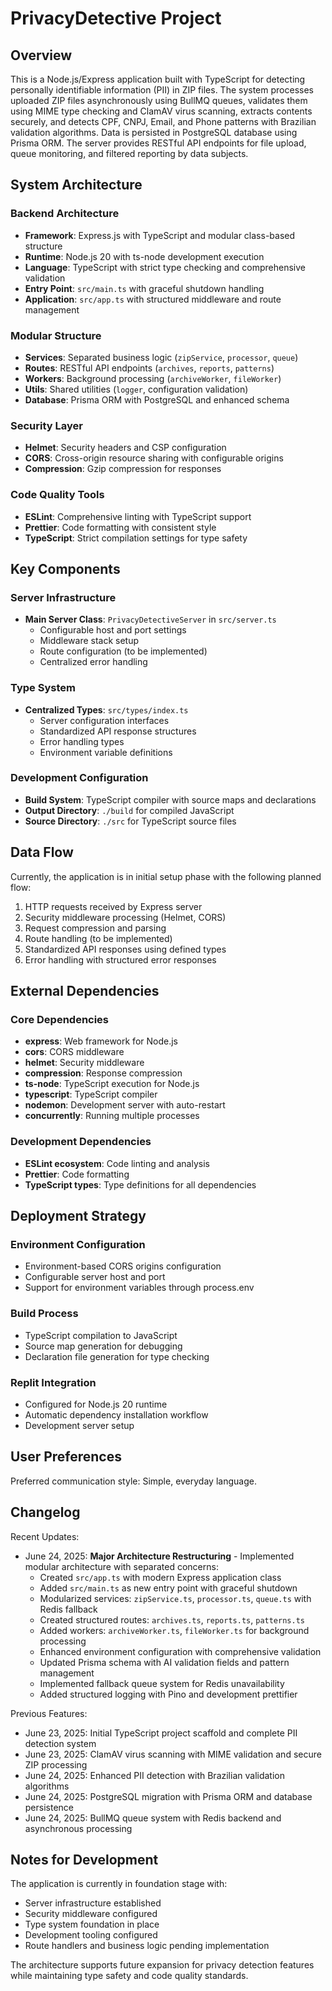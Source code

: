 # PrivacyDetective Project

## Overview

This is a Node.js/Express application built with TypeScript for detecting personally identifiable information (PII) in ZIP files. The system processes uploaded ZIP files asynchronously using BullMQ queues, validates them using MIME type checking and ClamAV virus scanning, extracts contents securely, and detects CPF, CNPJ, Email, and Phone patterns with Brazilian validation algorithms. Data is persisted in PostgreSQL database using Prisma ORM. The server provides RESTful API endpoints for file upload, queue monitoring, and filtered reporting by data subjects.

## System Architecture

### Backend Architecture
- **Framework**: Express.js with TypeScript and modular class-based structure
- **Runtime**: Node.js 20 with ts-node development execution
- **Language**: TypeScript with strict type checking and comprehensive validation
- **Entry Point**: `src/main.ts` with graceful shutdown handling
- **Application**: `src/app.ts` with structured middleware and route management

### Modular Structure
- **Services**: Separated business logic (`zipService`, `processor`, `queue`)
- **Routes**: RESTful API endpoints (`archives`, `reports`, `patterns`)
- **Workers**: Background processing (`archiveWorker`, `fileWorker`)
- **Utils**: Shared utilities (`logger`, configuration validation)
- **Database**: Prisma ORM with PostgreSQL and enhanced schema

### Security Layer
- **Helmet**: Security headers and CSP configuration
- **CORS**: Cross-origin resource sharing with configurable origins
- **Compression**: Gzip compression for responses

### Code Quality Tools
- **ESLint**: Comprehensive linting with TypeScript support
- **Prettier**: Code formatting with consistent style
- **TypeScript**: Strict compilation settings for type safety

## Key Components

### Server Infrastructure
- **Main Server Class**: `PrivacyDetectiveServer` in `src/server.ts`
  - Configurable host and port settings
  - Middleware stack setup
  - Route configuration (to be implemented)
  - Centralized error handling

### Type System
- **Centralized Types**: `src/types/index.ts`
  - Server configuration interfaces
  - Standardized API response structures
  - Error handling types
  - Environment variable definitions

### Development Configuration
- **Build System**: TypeScript compiler with source maps and declarations
- **Output Directory**: `./build` for compiled JavaScript
- **Source Directory**: `./src` for TypeScript source files

## Data Flow

Currently, the application is in initial setup phase with the following planned flow:
1. HTTP requests received by Express server
2. Security middleware processing (Helmet, CORS)
3. Request compression and parsing
4. Route handling (to be implemented)
5. Standardized API responses using defined types
6. Error handling with structured error responses

## External Dependencies

### Core Dependencies
- **express**: Web framework for Node.js
- **cors**: CORS middleware
- **helmet**: Security middleware
- **compression**: Response compression
- **ts-node**: TypeScript execution for Node.js
- **typescript**: TypeScript compiler
- **nodemon**: Development server with auto-restart
- **concurrently**: Running multiple processes

### Development Dependencies
- **ESLint ecosystem**: Code linting and analysis
- **Prettier**: Code formatting
- **TypeScript types**: Type definitions for all dependencies

## Deployment Strategy

### Environment Configuration
- Environment-based CORS origins configuration
- Configurable server host and port
- Support for environment variables through process.env

### Build Process
- TypeScript compilation to JavaScript
- Source map generation for debugging
- Declaration file generation for type checking

### Replit Integration
- Configured for Node.js 20 runtime
- Automatic dependency installation workflow
- Development server setup

## User Preferences

Preferred communication style: Simple, everyday language.

## Changelog

Recent Updates:
- June 24, 2025: **Major Architecture Restructuring** - Implemented modular architecture with separated concerns:
  - Created `src/app.ts` with modern Express application class
  - Added `src/main.ts` as new entry point with graceful shutdown
  - Modularized services: `zipService.ts`, `processor.ts`, `queue.ts` with Redis fallback
  - Created structured routes: `archives.ts`, `reports.ts`, `patterns.ts`
  - Added workers: `archiveWorker.ts`, `fileWorker.ts` for background processing
  - Enhanced environment configuration with comprehensive validation
  - Updated Prisma schema with AI validation fields and pattern management
  - Implemented fallback queue system for Redis unavailability
  - Added structured logging with Pino and development prettifier

Previous Features:
- June 23, 2025: Initial TypeScript project scaffold and complete PII detection system
- June 23, 2025: ClamAV virus scanning with MIME validation and secure ZIP processing
- June 24, 2025: Enhanced PII detection with Brazilian validation algorithms
- June 24, 2025: PostgreSQL migration with Prisma ORM and database persistence
- June 24, 2025: BullMQ queue system with Redis backend and asynchronous processing

## Notes for Development

The application is currently in foundation stage with:
- Server infrastructure established
- Security middleware configured
- Type system foundation in place
- Development tooling configured
- Route handlers and business logic pending implementation

The architecture supports future expansion for privacy detection features while maintaining type safety and code quality standards.